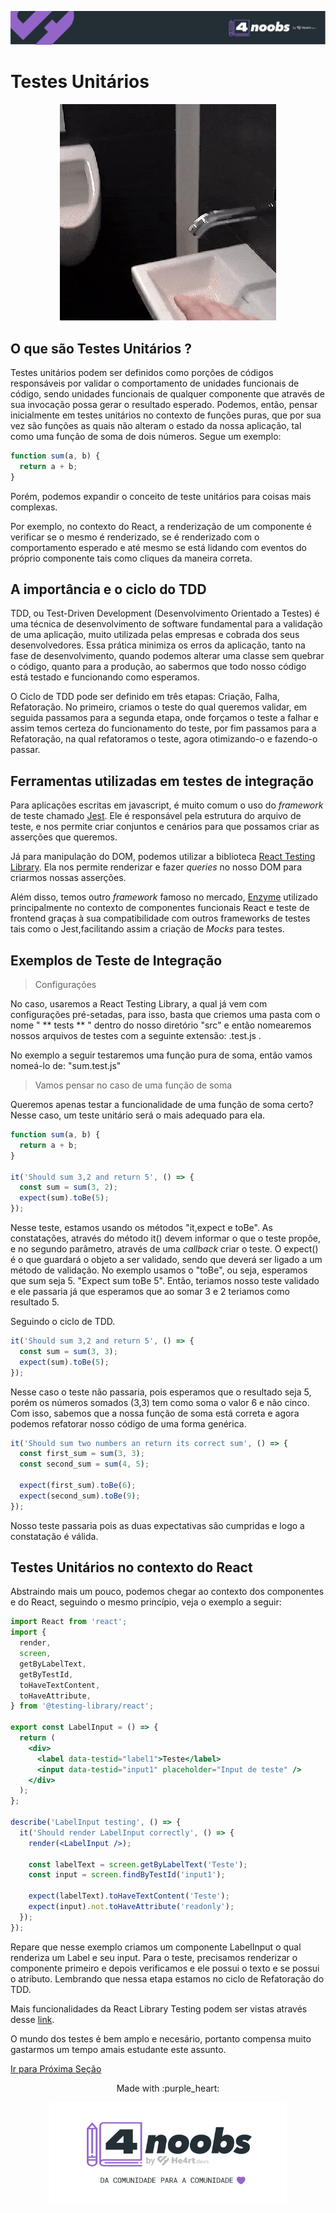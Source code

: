 <p align="center">
  <a href="https://github.com/he4rt/4noobs" target="_blank">
    <img src="../../assets/global/header-4noobs.svg">
  </a>
</p>

# Testes Unitários

<p align="center">
  <img src="../../assets/unittest_faucet.gif">
</p>

## O que são Testes Unitários ?

Testes unitários podem ser definidos como porções de códigos responsáveis por validar o comportamento de unidades funcionais de código, sendo unidades funcionais de qualquer componente que através de sua invocação possa gerar o resultado esperado. Podemos, então, pensar inicialmente em testes unitários no contexto de funções puras, que por sua vez são funções as quais não alteram o estado da nossa aplicação, tal como uma função de soma de dois números. Segue um exemplo:

```js
function sum(a, b) {
  return a + b;
}
```

Porém, podemos expandir o conceito de teste unitários para coisas mais complexas.

Por exemplo, no contexto do React, a renderização de um componente é verificar se o mesmo é renderizado, se é renderizado com o comportamento esperado e até mesmo se está lidando com eventos do próprio componente tais como cliques da maneira correta.

## A importância e o ciclo do TDD

TDD, ou Test-Driven Development (Desenvolvimento Orientado a Testes) é uma técnica de desenvolvimento de software fundamental para a validação de uma aplicação, muito utilizada pelas empresas e cobrada dos seus desenvolvedores. Essa prática minimiza os erros da aplicação, tanto na fase de desenvolvimento, quando podemos alterar uma classe sem quebrar o código, quanto para a produção, ao sabermos que todo nosso código está testado e funcionando como esperamos.

O Ciclo de TDD pode ser definido em três etapas: Criação, Falha, Refatoração. No primeiro, criamos o teste do qual queremos validar, em seguida passamos para a segunda etapa, onde forçamos o teste a falhar e assim temos certeza do funcionamento do teste, por fim passamos para a Refatoração, na qual refatoramos o teste, agora otimizando-o e fazendo-o passar.

## Ferramentas utilizadas em testes de integração

Para aplicações escritas em javascript, é muito comum o uso do _framework_ de teste chamado [Jest](https://jestjs.io/). Ele é responsável pela estrutura do arquivo de teste, e nos permite criar conjuntos e cenários para que possamos criar as asserções que queremos.

Já para manipulação do DOM, podemos utilizar a biblioteca [React Testing Library](https://testing-library.com/docs/react-testing-library/intro). Ela nos permite renderizar e fazer _queries_ no nosso DOM para criarmos nossas asserções.

Além disso, temos outro _framework_ famoso no mercado, [Enzyme](https://enzymejs.github.io/enzyme/) utilizado principalmente no contexto de componentes funcionais React e teste de frontend graças à sua compatibilidade com outros frameworks de testes tais como o Jest,facilitando assim a criação de _Mocks_ para testes.

## Exemplos de Teste de Integração

> Configurações

No caso, usaremos a React Testing Library, a qual já vem com configurações pré-setadas, para isso, basta que criemos uma pasta com o nome " ** tests ** " dentro do nosso diretório "src" e então nomearemos nossos arquivos de testes com a seguinte extensão: .test.js .

No exemplo a seguir testaremos uma função pura de soma, então vamos nomeá-lo de: "sum.test.js"

> Vamos pensar no caso de uma função de soma

Queremos apenas testar a funcionalidade de uma função de soma certo? Nesse caso, um teste unitário será o mais adequado para ela.

```js
function sum(a, b) {
  return a + b;
}

it('Should sum 3,2 and return 5', () => {
  const sum = sum(3, 2);
  expect(sum).toBe(5);
});
```

Nesse teste, estamos usando os métodos "it,expect e toBe". As constatações, através do método it() devem informar o que o teste propôe, e no segundo parâmetro, através de uma _callback_ criar o teste. O expect() é o que guardará o objeto a ser validado, sendo que deverá ser ligado a um método de validação. No exemplo usamos o "toBe", ou seja, esperamos que sum seja 5. "Expect sum toBe 5". Então, teriamos nosso teste validado e ele passaria já que esperamos que ao somar 3 e 2 teriamos como resultado 5.

Seguindo o ciclo de TDD.

```js
it('Should sum 3,2 and return 5', () => {
  const sum = sum(3, 3);
  expect(sum).toBe(5);
});
```

Nesse caso o teste não passaria, pois esperamos que o resultado seja 5, porém os números somados (3,3) tem como soma o valor 6 e não cinco. Com isso, sabemos que a nossa função de soma está correta e agora podemos refatorar nosso código de uma forma genérica.

```js
it('Should sum two numbers an return its correct sum', () => {
  const first_sum = sum(3, 3);
  const second_sum = sum(4, 5);

  expect(first_sum).toBe(6);
  expect(second_sum).toBe(9);
});
```

Nosso teste passaria pois as duas expectativas são cumpridas e logo a constatação é válida.

## Testes Unitários no contexto do React

Abstraindo mais um pouco, podemos chegar ao contexto dos componentes e do React, seguindo o mesmo princípio, veja o exemplo a seguir:

```jsx
import React from 'react';
import {
  render,
  screen,
  getByLabelText,
  getByTestId,
  toHaveTextContent,
  toHaveAttribute,
} from '@testing-library/react';

export const LabelInput = () => {
  return (
    <div>
      <label data-testid="label1">Teste</label>
      <input data-testid="input1" placeholder="Input de teste" />
    </div>
  );
};

describe('LabelInput testing', () => {
  it('Should render LabelInput correctly', () => {
    render(<LabelInput />);

    const labelText = screen.getByLabelText('Teste');
    const input = screen.findByTestId('input1');

    expect(labelText).toHaveTextContent('Teste');
    expect(input).not.toHaveAttribute('readonly');
  });
});
```

Repare que nesse exemplo criamos um componente LabelInput o qual renderiza um Label e seu input. Para o teste, precisamos renderizar o componente primeiro e depois verificamos e ele possui o texto e se possui o atributo. Lembrando que nessa etapa estamos no ciclo de Refatoração do TDD.

Mais funcionalidades da React Library Testing podem ser vistas através desse [link](https://testing-library.com/docs/react-testing-library/api).

O mundo dos testes é bem amplo e necesário, portanto compensa muito gastarmos um tempo amais estudante este assunto.

[Ir para Próxima Seção](../Testes/2-testes-de-integracao.md)

<p align="center">Made with :purple_heart:</p>

<p align="center">
  <a href="https://github.com/he4rt/4noobs" target="_blank">
    <img src="../../assets/global/footer-4noobs.svg" width="380">
  </a>
</p>
